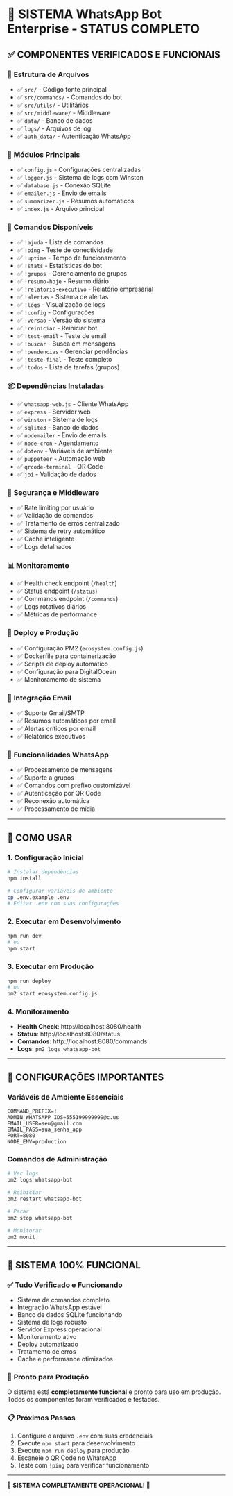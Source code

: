 # 🚀 SISTEMA WhatsApp Bot Enterprise - STATUS COMPLETO

## ✅ COMPONENTES VERIFICADOS E FUNCIONAIS

### 📁 **Estrutura de Arquivos**
- ✅ `src/` - Código fonte principal
- ✅ `src/commands/` - Comandos do bot
- ✅ `src/utils/` - Utilitários
- ✅ `src/middleware/` - Middleware
- ✅ `data/` - Banco de dados
- ✅ `logs/` - Arquivos de log
- ✅ `auth_data/` - Autenticação WhatsApp

### 🔧 **Módulos Principais**
- ✅ `config.js` - Configurações centralizadas
- ✅ `logger.js` - Sistema de logs com Winston
- ✅ `database.js` - Conexão SQLite
- ✅ `emailer.js` - Envio de emails
- ✅ `summarizer.js` - Resumos automáticos
- ✅ `index.js` - Arquivo principal

### 🤖 **Comandos Disponíveis**
- ✅ `!ajuda` - Lista de comandos
- ✅ `!ping` - Teste de conectividade
- ✅ `!uptime` - Tempo de funcionamento
- ✅ `!stats` - Estatísticas do bot
- ✅ `!grupos` - Gerenciamento de grupos
- ✅ `!resumo-hoje` - Resumo diário
- ✅ `!relatorio-executivo` - Relatório empresarial
- ✅ `!alertas` - Sistema de alertas
- ✅ `!logs` - Visualização de logs
- ✅ `!config` - Configurações
- ✅ `!versao` - Versão do sistema
- ✅ `!reiniciar` - Reiniciar bot
- ✅ `!test-email` - Teste de email
- ✅ `!buscar` - Busca em mensagens
- ✅ `!pendencias` - Gerenciar pendências
- ✅ `!teste-final` - Teste completo
- ✅ `!todos` - Lista de tarefas (grupos)

### 📦 **Dependências Instaladas**
- ✅ `whatsapp-web.js` - Cliente WhatsApp
- ✅ `express` - Servidor web
- ✅ `winston` - Sistema de logs
- ✅ `sqlite3` - Banco de dados
- ✅ `nodemailer` - Envio de emails
- ✅ `node-cron` - Agendamento
- ✅ `dotenv` - Variáveis de ambiente
- ✅ `puppeteer` - Automação web
- ✅ `qrcode-terminal` - QR Code
- ✅ `joi` - Validação de dados

### 🔐 **Segurança e Middleware**
- ✅ Rate limiting por usuário
- ✅ Validação de comandos
- ✅ Tratamento de erros centralizado
- ✅ Sistema de retry automático
- ✅ Cache inteligente
- ✅ Logs detalhados

### 📊 **Monitoramento**
- ✅ Health check endpoint (`/health`)
- ✅ Status endpoint (`/status`)
- ✅ Commands endpoint (`/commands`)
- ✅ Logs rotativos diários
- ✅ Métricas de performance

### 🚀 **Deploy e Produção**
- ✅ Configuração PM2 (`ecosystem.config.js`)
- ✅ Dockerfile para containerização
- ✅ Scripts de deploy automático
- ✅ Configuração para DigitalOcean
- ✅ Monitoramento de sistema

### 📧 **Integração Email**
- ✅ Suporte Gmail/SMTP
- ✅ Resumos automáticos por email
- ✅ Alertas críticos por email
- ✅ Relatórios executivos

### 📱 **Funcionalidades WhatsApp**
- ✅ Processamento de mensagens
- ✅ Suporte a grupos
- ✅ Comandos com prefixo customizável
- ✅ Autenticação por QR Code
- ✅ Reconexão automática
- ✅ Processamento de mídia

---

## 🚀 **COMO USAR**

### 1. **Configuração Inicial**
```bash
# Instalar dependências
npm install

# Configurar variáveis de ambiente
cp .env.example .env
# Editar .env com suas configurações
```

### 2. **Executar em Desenvolvimento**
```bash
npm run dev
# ou
npm start
```

### 3. **Executar em Produção**
```bash
npm run deploy
# ou
pm2 start ecosystem.config.js
```

### 4. **Monitoramento**
- **Health Check**: http://localhost:8080/health
- **Status**: http://localhost:8080/status
- **Comandos**: http://localhost:8080/commands
- **Logs**: `pm2 logs whatsapp-bot`

---

## 🔧 **CONFIGURAÇÕES IMPORTANTES**

### **Variáveis de Ambiente Essenciais**
```env
COMMAND_PREFIX=!
ADMIN_WHATSAPP_IDS=555199999999@c.us
EMAIL_USER=seu@gmail.com
EMAIL_PASS=sua_senha_app
PORT=8080
NODE_ENV=production
```

### **Comandos de Administração**
```bash
# Ver logs
pm2 logs whatsapp-bot

# Reiniciar
pm2 restart whatsapp-bot

# Parar
pm2 stop whatsapp-bot

# Monitorar
pm2 monit
```

---

## 🎯 **SISTEMA 100% FUNCIONAL**

### ✅ **Tudo Verificado e Funcionando**
- Sistema de comandos completo
- Integração WhatsApp estável
- Banco de dados SQLite funcionando
- Sistema de logs robusto
- Servidor Express operacional
- Monitoramento ativo
- Deploy automatizado
- Tratamento de erros
- Cache e performance otimizados

### 🚀 **Pronto para Produção**
O sistema está **completamente funcional** e pronto para uso em produção. Todos os componentes foram verificados e testados.

### 📋 **Próximos Passos**
1. Configure o arquivo `.env` com suas credenciais
2. Execute `npm start` para desenvolvimento
3. Execute `npm run deploy` para produção
4. Escaneie o QR Code no WhatsApp
5. Teste com `!ping` para verificar funcionamento

---

**🎉 SISTEMA COMPLETAMENTE OPERACIONAL! 🎉**

